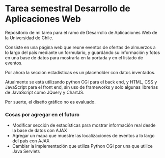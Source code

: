 # Tarea semestral Desarrollo de Aplicaciones Web

Repositorio de mi tarea para el ramo de Desarrollo de Aplicaciones Web de la Universidad de Chile.

Consiste en una página web que reune eventos de ofertas de almuerzos a lo largo del país mediante un formulario, y guardándo su información y fotos en una base de datos para mostrarla en la portada y en el listado de eventos.

Por ahora la sección estadísticas es un placeholder con datos inventados.

Atualmente se está utilizando python CGI para el back end, y HTML, CSS y JavaScript para el front end, sin uso de frameworks y solo algunas librerías de JavaScript como JQuery y ChartJS.

Por suerte, el diseño gráfico no es evaluado.

### Cosas por agregar en el futuro
* Modificar sección de estadísticas para mostrar información real desde la base de datos con AJAX
* Agregar un mapa que muestre las localizaciones de eventos a lo largo del país con AJAX
* Cambiar la implementación que utiliza Python CGI por una que utilice Java Servlets
